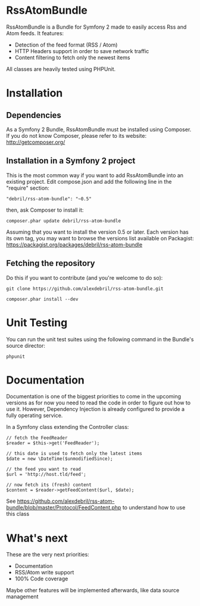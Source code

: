 RssAtomBundle
=============

RssAtomBundle is a Bundle for Symfony 2 made to easily access Rss and Atom feeds. It features:

- Detection of the feed format (RSS / Atom)
- HTTP Headers support in order to save network traffic
- Content filtering to fetch only the newest items

All classes are heavily tested using PHPUnit.

Installation
============

Dependencies
------------

As a Symfony 2 Bundle, RssAtomBundle must be installed using Composer. If you do not know Composer, please refer to its website: http://getcomposer.org/

Installation in a Symfony 2 project
-----------------------------------

This is the most common way if you want to add RssAtomBundle into an existing project.
Edit compose.json and add the following line in the "require" section:

    "debril/rss-atom-bundle": "~0.5"

then, ask Composer to install it:

    composer.phar update debril/rss-atom-bundle

Assuming that you want to install the version 0.5 or later. Each version has its own tag, you may want to browse the versions list available on Packagist: https://packagist.org/packages/debril/rss-atom-bundle


Fetching the repository
-----------------------

Do this if you want to contribute (and you're welcome to do so):

    git clone https://github.com/alexdebril/rss-atom-bundle.git

    composer.phar install --dev

Unit Testing
============

You can run the unit test suites using the following command in the Bundle's source director:

    phpunit

Documentation
=============

Documentation is one of the biggest priorities to come in the upcoming versions as for now you need to read the code in order to figure out how to use it. However, Dependency Injection is already configured to provide a fully operating service.

In a Symfony class extending the Controller class:

    // fetch the FeedReader
    $reader = $this->get('FeedReader');

    // this date is used to fetch only the latest items
    $date = new \DateTime($unmodifiedSince);

    // the feed you want to read
    $url = 'http://host.tld/feed';

    // now fetch its (fresh) content
    $content = $reader->getFeedContent($url, $date);

See https://github.com/alexdebril/rss-atom-bundle/blob/master/Protocol/FeedContent.php to understand how to use this class

What's next
===========

These are the very next priorities:

* Documentation
* RSS/Atom write support
* 100% Code coverage

Maybe other features will be implemented afterwards, like data source management
